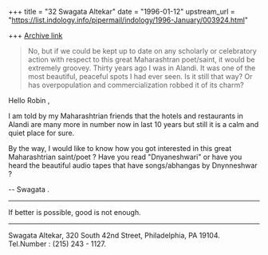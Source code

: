 +++
title = "32 Swagata Altekar"
date = "1996-01-12"
upstream_url = "https://list.indology.info/pipermail/indology/1996-January/003924.html"

+++
[Archive link](https://list.indology.info/pipermail/indology/1996-January/003924.html)

> No, but if we could be kept up to date on any scholarly or celebratory
> action with respect to this great Maharashtran poet/saint, it would be
> extremely groovey. Thirty years ago I was in Alandi. It was one of the most
> beautiful, peaceful spots I had ever seen. Is it still that way?  Or has
> overpopulation and commercialization robbed it of its charm?

Hello Robin ,

I am told by my Maharashtrian friends that the hotels and restaurants in 
Alandi are many more in number now in last 10 years but still it is a 
calm and quiet place for sure.

By the way, I would like to know how you got interested in this great 
Maharashtrian saint/poet ?  Have you read "Dnyaneshwari" or have you 
heard the beautiful audio tapes that have songs/abhangas by Dnynneshwar ?

-- Swagata .
***************************************************************
If better is possible, good is not enough.
***************************************************************
Swagata Altekar, 320 South 42nd Street, Philadelphia, PA 19104.
Tel.Number : (215) 243 - 1127.






